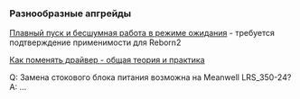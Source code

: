 ### Разнообразные апгрейды

[Плавный пуск и бесшумная работа в режиме ожидания](https://www.youtube.com/watch?v=wAFuxwjFUGo&ab_channel=DenisDrugov) - требуется подтверждение применимости для Reborn2

[Как поменять драйвер - общая теория и практика](https://youtu.be/MQE7OZ34_eE)





Q: Замена стокового блока питания возможна на Meanwell LRS_350-24?
A: ...

